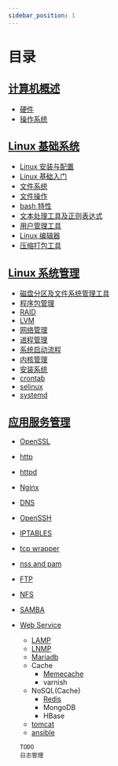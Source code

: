 ```yaml
---
sidebar_position: 1
---
```


# 目录

## [计算机概述](./introduction-to-computers/README.md)

- [硬件](./introduction-to-computers/computer-concepts/README.md)
- [操作系统](./introduction-to-computers/operating-system/README.md)

## [Linux 基础系统](./linux-basic-system/README.md)

- [Linux 安装与配置](./linux-basic-system/setup-setting/README.md)
- [Linux 基础入门](./linux-basic-system/linux-basic/README.md)
- [文件系统](./linux-basic-system/file-system/README.md)
- [文件操作](./linux-basic-system/file-opera/README.md)
- [bash 特性](./linux-basic-system/bash/README.md)
- [文本处理工具及正则表达式](./linux-basic-system/text-manipulation-regular-expression/README.md)
- [用户管理工具](./linux-basic-system/user-manager/README.md)
- [Linux 编辑器](./linux-basic-system/editor/README.md)
- [压缩打包工具](./linux-basic-system/compression-packing/README.md)



## [Linux 系统管理](./system-management/README.md)

- [磁盘分区及文件系统管理工具](./system-management/disk-partition/README.md)
- [程序包管理](./system-management/package/README.md)
- [RAID](./system-management/raid/README.md)
- [LVM](./system-management/lvm/README.md)
- [网络管理](./system-management/network/README.md)
- [进程管理](./system-management/process/README.md)
- [系统启动流程](./system-management/startup/README.md)
- [内核管理](./system-management/kernel-module/README.md)
- [安装系统](./system-management/setup-system/README.md)
- [crontab](./system-management/crontab/README.md)
- [selinux](./system-management/selinux/README.md)
- [systemd](./system-management/systemd/README.md)


## [应用服务管理](./application-service/README.md)

- [OpenSSL](./application-service/openssl/README.md)
- [http](./application-service/http/README.md)
- [httpd](./application-service/httpd/README.md)
- [Nginx](./application-service/nginx/README.md)
- [DNS](./application-service/dns/README.md)
- [OpenSSH](./application-service/openssh/README.md)
- [IPTABLES](./application-service/iptables/README.md)
- [tcp wrapper](./application-service/tcp-wrapper/README.md)
- [nss and pam](./application-service/nss-pam/README.md)
- [FTP](./application-service/ftp/README.md)
- [NFS](./application-service/nfs/README.md)
- [SAMBA](./application-service/samba/README.md)
- [Web Service](./application-service/webservice/README.md)
  - [LAMP](./application-service/lamp/README.md)
  - [LNMP](./application-service/lnmp/README.md)
  - [Mariadb](./application-service/mariadb/README.md)
  - Cache
    - [Memecache](./application-service/memcached/README.md)
    - varnish
  - NoSQL(Cache)
    - [Redis](./application-service/redis/README.md)
    - MongoDB
    - HBase
  - [tomcat](./application-service/tomcat/README.md)
  - [ansible](./application-service/ansible/README.md)





  ```
  TODO 
  日志管理

  ```